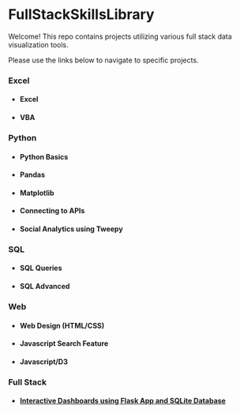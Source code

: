 # FullStackSkillsLibrary
Welcome! This repo contains projects utilizing various full stack data visualization tools.  

Please use the links below to navigate to specific projects. 

### Excel
* #### Excel
* #### VBA

### Python
* #### Python Basics
* #### Pandas
* #### Matplotlib
* #### Connecting to APIs
* #### Social Analytics using Tweepy

### SQL
* #### SQL Queries
* #### SQL Advanced

### Web
* #### Web Design (HTML/CSS)
* #### Javascript Search Feature
* #### Javascript/D3

### Full Stack
* #### [Interactive Dashboards using Flask App and SQLite Database](https://github.com/cammster/FullStackSkillsLibrary/tree/master/Library/InteractiveDashboards "BellyButtonDiversity")


